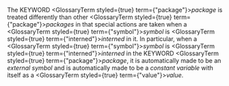  



The KEYWORD <GlossaryTerm styled={true} term={"package"}><i>package</i></GlossaryTerm> is treated differently than other <GlossaryTerm styled={true} term={"package"}><i>packages</i></GlossaryTerm> in that special actions are taken when a <GlossaryTerm styled={true} term={"symbol"}><i>symbol</i></GlossaryTerm> is <GlossaryTerm styled={true} term={"interned"}><i>interned</i></GlossaryTerm> in it. In particular, when a <GlossaryTerm styled={true} term={"symbol"}><i>symbol</i></GlossaryTerm> is <GlossaryTerm styled={true} term={"interned"}><i>interned</i></GlossaryTerm> in the KEYWORD <GlossaryTerm styled={true} term={"package"}><i>package</i></GlossaryTerm>, it is automatically made to be an *external symbol* and is automatically made to be a *constant variable* with itself as a <GlossaryTerm styled={true} term={"value"}><i>value</i></GlossaryTerm>. 



